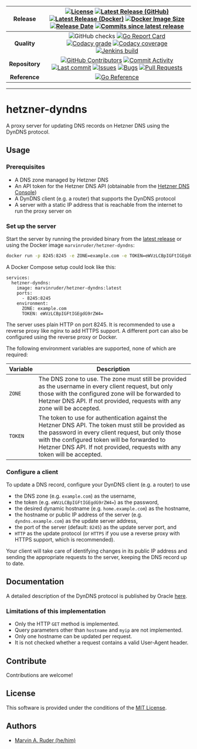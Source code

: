 | **Release** | [![License](https://img.shields.io/github/license/marvinruder/hetzner-dyndns?label=License&style=flat-square)](/LICENSE) [![Latest Release (GitHub)](https://img.shields.io/github/v/release/marvinruder/hetzner-dyndns?label=Latest%20Release&logo=github&sort=semver&style=flat-square)](https://github.com/marvinruder/hetzner-dyndns/releases/latest) [![Latest Release (Docker)](https://img.shields.io/docker/v/marvinruder/hetzner-dyndns?label=Latest%20Release&logo=docker&sort=semver&style=flat-square)](https://hub.docker.com/r/marvinruder/hetzner-dyndns/tags) [![Docker Image Size](https://img.shields.io/docker/image-size/marvinruder/hetzner-dyndns?label=Docker%20Image%20Size&logo=docker&sort=semver&style=flat-square)](https://hub.docker.com/r/marvinruder/hetzner-dyndns/tags) [![Release Date](https://img.shields.io/github/release-date/marvinruder/hetzner-dyndns?label=Release%20Date&logo=github&style=flat-square)](https://github.com/marvinruder/hetzner-dyndns/releases/latest) [![Commits since latest release](https://img.shields.io/github/commits-since/marvinruder/hetzner-dyndns/latest?logo=github&sort=semver&style=flat-square)](https://github.com/marvinruder/hetzner-dyndns/commits) |
:-:|:-:
| **Quality** | ![GitHub checks](https://img.shields.io/github/checks-status/marvinruder/hetzner-dyndns/main?logo=github&label=Checks&style=flat-square) [![Go Report Card](https://goreportcard.com/badge/github.com/marvinruder/hetzner-dyndns?style=flat-square)](https://goreportcard.com/report/github.com/marvinruder/hetzner-dyndns) [![Codacy grade](https://img.shields.io/codacy/grade/c149903c470e4d798cb712a16dc52f9b?label=Code%20Quality&logo=codacy&style=flat-square)](http://codacy.com/gh/marvinruder/hetzner-dyndns/dashboard) [![Codacy coverage](https://img.shields.io/codacy/coverage/c149903c470e4d798cb712a16dc52f9b?logo=codacy&label=Coverage&style=flat-square)](http://codacy.com/gh/marvinruder/hetzner-dyndns/dashboard) [![Jenkins build](https://jenkins.mruder.dev/buildStatus/icon?job=hetzner-dyndns-multibranch%2Fmain&subject=Build&style=flat-square)](https://jenkins.mruder.dev/job/hetzner-dyndns-multibranch) <!-- ![Snyk Vulnerabilities](https://img.shields.io/snyk/vulnerabilities/github/marvinruder/hetzner-dyndns?label=Vulnerabilities&style=flat-square) --> |
| **Repository** | [![GitHub Contributors](https://img.shields.io/github/contributors/marvinruder/hetzner-dyndns?label=Contributors&logo=github&style=flat-square)](https://github.com/marvinruder/hetzner-dyndns/graphs/contributors) [![Commit Activity](https://img.shields.io/github/commit-activity/m/marvinruder/hetzner-dyndns?label=Commit%20Activity&logo=github&style=flat-square)](https://github.com/marvinruder/hetzner-dyndns/graphs/commit-activity) [![Last commit](https://img.shields.io/github/last-commit/marvinruder/hetzner-dyndns?label=Last%20Commit&logo=github&style=flat-square)](https://github.com/marvinruder/hetzner-dyndns/commits/main) [![Issues](https://img.shields.io/github/issues/marvinruder/hetzner-dyndns?label=Issues&logo=github&style=flat-square)](https://github.com/marvinruder/hetzner-dyndns/issues) [![Bugs](https://img.shields.io/github/issues/marvinruder/hetzner-dyndns/bug?label=Bug%20Issues&logo=openbugbounty&logoColor=red&style=flat-square)](https://github.com/marvinruder/hetzner-dyndns/issues?q=is%3Aopen+is%3Aissue+label%3Abug) [![Pull Requests](https://img.shields.io/github/issues-pr/marvinruder/hetzner-dyndns?label=Pull%20Requests&logo=github&style=flat-square)](https://github.com/marvinruder/hetzner-dyndns/pulls) |
| **Reference** | [![Go Reference](https://pkg.go.dev/badge/github.com/marvinruder/hetzner-dyndns.svg)](https://pkg.go.dev/github.com/marvinruder/hetzner-dyndns) |

---

# hetzner-dyndns

A proxy server for updating DNS records on Hetzner DNS using the DynDNS protocol.

## Usage

### Prerequisites

*   A DNS zone managed by Hetzner DNS
*   An API token for the Hetzner DNS API (obtainable from the [Hetzner DNS Console](https://dns.hetzner.com/settings/api-token))
*   A DynDNS client (e.g. a router) that supports the DynDNS protocol
*   A server with a static IP address that is reachable from the internet to run the proxy server on

### Set up the server

Start the server by running the provided binary from the [latest release](https://github.com/marvinruder/hetzner-dyndns/releases/latest) or using the Docker image `marvinruder/hetzner-dyndns`:

```bash
docker run -p 8245:8245 -e ZONE=example.com -e TOKEN=eWVzLCBpIGFtIGEgdG9rZW4= marvinruder/hetzner-dyndns:latest
```

A Docker Compose setup could look like this:

```
services:
  hetzner-dyndns:
    image: marvinruder/hetzner-dyndns:latest
    ports:
      - 8245:8245
    environment:
      ZONE: example.com
      TOKEN: eWVzLCBpIGFtIGEgdG9rZW4=
```

The server uses plain HTTP on port 8245. It is recommended to use a reverse proxy like nginx to add HTTPS support. A different port can also be configured using the reverse proxy or Docker.

The following environment variables are supported, none of which are required:

| Variable | Description |
| --- | --- |
| `ZONE` | The DNS zone to use. The zone must still be provided as the username in every client request, but only those with the configured zone will be forwarded to Hetzner DNS API. If not provided, requests with any zone will be accepted. |
| `TOKEN` | The token to use for authentication against the Hetzner DNS API. The token must still be provided as the password in every client request, but only those with the configured token will be forwarded to Hetzner DNS API. If not provided, requests with any token will be accepted. |

### Configure a client

To update a DNS record, configure your DynDNS client (e.g. a router) to use

*   the DNS zone (e.g. `example.com`) as the username,
*   the token (e.g. `eWVzLCBpIGFtIGEgdG9rZW4=`) as the password,
*   the desired dynamic hostname (e.g. `home.example.com`) as the hostname,
*   the hostname or public IP address of the server (e.g. `dyndns.example.com`) as the update server address,
*   the port of the server (default: `8245`) as the update server port, and
*   `HTTP` as the update protocol (or `HTTPS` if you use a reverse proxy with HTTPS support, which is recommended).

Your client will take care of identifying changes in its public IP address and sending the appropriate requests to the server, keeping the DNS record up to date.

## Documentation

A detailed description of the DynDNS protocol is published by Oracle [here](https://help.dyn.com/remote-access-api/).

### Limitations of this implementation

*   Only the HTTP `GET` method is implemented.
*   Query parameters other than `hostname` and `myip` are not implemented.
*   Only one hostname can be updated per request.
*   It is not checked whether a request contains a valid User-Agent header.

## Contribute

Contributions are welcome!

## License

This software is provided under the conditions of the [MIT License](/LICENSE).

## Authors

-   [Marvin A. Ruder (he/him)](https://github.com/marvinruder)
